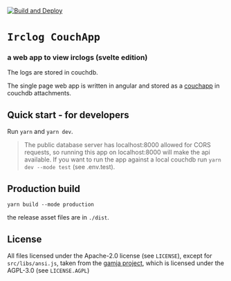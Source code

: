 [![Build and Deploy](https://github.com/irclogs/svelte/workflows/Build%20and%20Deploy/badge.svg)](https://github.com/irclogs/svelte/actions)

# `Irclog CouchApp`
### a web app to view irclogs (svelte edition)

The logs are stored in couchdb.

The single page web app is written in angular and stored as a
[couchapp](https://github.com/irclogs/couchapp)
in couchdb attachments.

## Quick start - for developers

Run `yarn` and `yarn dev`.

> The public database server has localhost:8000 allowed for CORS requests, so running this app on localhost:8000
> will make the api available. If you want to run the app against a local couchdb run `yarn dev --mode test` (see .env.test).

## Production build

```
yarn build --mode production
```
the release asset files are in `./dist`.

## License

All files licensed under the Apache-2.0 license (see `LICENSE`),
except for `src/libs/ansi.js`, taken from the [gamja project](https://sr.ht/~emersion/gamja/),
which is licensed under the AGPL-3.0 (see `LICENSE.AGPL`)
